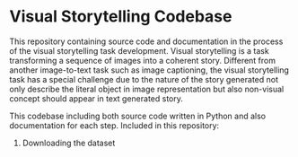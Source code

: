 # Visual Storytelling Codebase
This repository containing source code and documentation in the process of the visual storytelling task development. Visual storytelling is a task transforming a sequence of images into a coherent story. Different from another image-to-text task such as image captioning, the visual storytelling task has a special challenge due to the nature of the story generated not only describe the literal object in image representation but also non-visual concept should appear in text generated story. 

This codebase including both source code written in Python and also documentation for each step. Included in this repository:
1. Downloading the dataset
